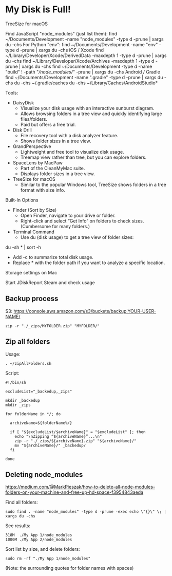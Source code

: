 # My Disk is Full!

TreeSize for macOS

Find JavaScript "node_modules" (just list them):
	find ~/Documents/Development -name "node_modules" -type d -prune | xargs du -chs
For Python "env":
	find ~/Documents/Development -name "env" -type d -prune | xargs du -chs
iOS / Xcode
	find ~/Library/Developer/Xcode/DerivedData -maxdepth 1 -type d -prune | xargs du -chs
	find ~/Library/Developer/Xcode/Archives -maxdepth 1 -type d -prune | xargs du -chs
	find ~/Documents/Development -type d -name "build" ! -path "*/node_modules/*" -prune | xargs du -chs
Android / Gradle
	find ~/Documents/Development -name ".gradle" -type d -prune | xargs du -chs
	du -chs ~/.gradle/caches
	du -chs ~/Library/Caches/AndroidStudio*

Tools:

- DaisyDisk
    - Visualize your disk usage with an interactive sunburst diagram.
    - Allows browsing folders in a tree view and quickly identifying large files/folders.
    - Paid but offers a free trial.
- Disk Drill
    - File recovery tool with a disk analyzer feature.
    - Shows folder sizes in a tree view.
- GrandPerspective
    - Lightweight and free tool to visualize disk usage.
    - Treemap view rather than tree, but you can explore folders.
- SpaceLens by MacPaw
    - Part of the CleanMyMac suite.
    - Displays folder sizes in a tree view.
- TreeSize for macOS
    - Similar to the popular Windows tool, TreeSize shows folders in a tree format with size info.

Built-In Options
- Finder (Sort by Size)
    - Open Finder, navigate to your drive or folder.
    - Right-click and select “Get Info” on folders to check sizes. (Cumbersome for many folders.)
- Terminal Command
    - Use du (disk usage) to get a tree view of folder sizes:

du -sh * | sort -h

- Add -c to summarize total disk usage.
- Replace * with the folder path if you want to analyze a specific location.


Storage settings on Mac

Start JDiskReport
Steam and check usage


## Backup process

S3: https://console.aws.amazon.com/s3/buckets/backup.YOUR-USER-NAME/

    zip -r "./_zips/MYFOLDER.zip" "MYFOLDER/"

## Zip all folders

Usage:

	. ~/zipAllFolders.sh

Script:

    #!/bin/sh

    excludeList="_backedup,_zips"

    mkdir _backedup
    mkdir _zips

    for folderName in */; do

      archiveName=${folderName%/}

      if [ "${excludeList/$archiveName}" = "$excludeList" ]; then
        echo "\nZipping “${archiveName}”...\n"
        zip -r "./_zips/${archiveName}.zip" "${archiveName}/"
        mv "${archiveName}/" _backedup/
      fi

    done


## Deleting node_modules

https://medium.com/@MarkPieszak/how-to-delete-all-node-modules-folders-on-your-machine-and-free-up-hd-space-f3954843aeda

Find all folders:

    sudo find . -name "node_modules" -type d -prune -exec echo \"{}\" \; | xargs du -chs

See results:

    318M  ./My App 1/node_modules
    1000M ./My App 2/node_modules

Sort list by size, and delete folders:

    sudo rm -rf "./My App 1/node_modules"

(Note: the surrounding quotes for folder names with spaces)
